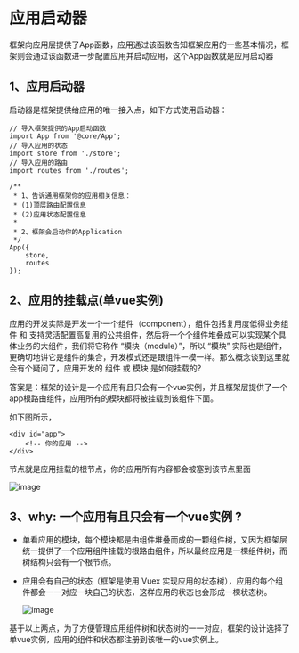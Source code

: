 # 应用启动器
框架向应用层提供了App函数，应用通过该函数告知框架应用的一些基本情况，框架则会通过该函数进一步配置应用并启动应用，这个App函数就是应用启动器

## 1、应用启动器
启动器是框架提供给应用的唯一接入点，如下方式使用启动器：
```
// 导入框架提供的App启动函数
import App from '@core/App';
// 导入应用的状态
import store from './store';
// 导入应用的路由
import routes from './routes';

/**
 * 1、告诉通用框架你的应用相关信息：
 * (1)顶层路由配置信息
 * (2)应用状态配置信息
 * 
 * 2、框架会启动你的Application
 */
App({
    store,
    routes
});
```

## 2、应用的挂载点(单vue实例)

应用的开发实际是开发一个一个组件（component），组件包括复用度低得业务组件 和 支持灵活配置高复用的公共组件，然后将一个个组件堆叠成可以实现某个具体业务的大组件，我们将它称作 “模块（module）”，所以 “模块” 实际也是组件，更确切地讲它是组件的集合，开发模式还是跟组件一模一样。那么概念谈到这里就会有个疑问了，应用开发的 组件 或 模块 是如何挂载的?

答案是：框架的设计是一个应用有且只会有一个vue实例，并且框架层提供了一个app根路由组件，应用所有的模块都将被挂载到该组件下面。

如下图所示，
```
<div id="app">
    <!-- 你的应用 -->
</div>
```
节点就是应用挂载的根节点，你的应用所有内容都会被塞到该节点里面

![image](https://github.com/linmingdao/v-bonjour/raw/doc/doc/assets/app_mount.png)

## 3、why: 一个应用有且只会有一个vue实例 ?

* 单看应用的模块，每个模块都是由组件堆叠而成的一颗组件树，又因为框架层统一提供了一个应用组件挂载的根路由组件，所以最终应用是一棵组件树，而树结构只会有一个根节点。

* 应用会有自己的状态（框架是使用 Vuex 实现应用的状态树），应用的每个组件都会一一对应一块自己的状态，这样应用的状态也会形成一棵状态树。

  ![image](https://github.com/linmingdao/v-bonjour/raw/doc/doc/assets/app_tree.png)

基于以上两点，为了方便管理应用组件树和状态树的一一对应，框架的设计选择了单vue实例，应用的组件和状态都注册到该唯一的vue实例上。